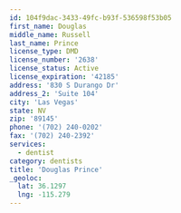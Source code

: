 ```yaml
---
id: 104f9dac-3433-49fc-b93f-536598f53b05
first_name: Douglas
middle_name: Russell
last_name: Prince
license_type: DMD
license_number: '2638'
license_status: Active
license_expiration: '42185'
address: '830 S Durango Dr'
address_2: 'Suite 104'
city: 'Las Vegas'
state: NV
zip: '89145'
phone: '(702) 240-0202'
fax: '(702) 240-2392'
services:
  - dentist
category: dentists
title: 'Douglas Prince'
_geoloc:
  lat: 36.1297
  lng: -115.279
---
```

